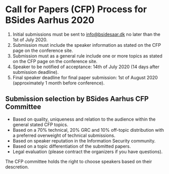 # Call for Papers (CFP) Process for BSides Aarhus 2020

1. Initial submissions must be sent to info@bsidesaar.dk no later than the 1st of July 2020.
2. Submission must include the speaker information as stated on the CFP page on the conference site.
3. Submission must as a general rule include one or more topics as stated on the CFP page on the conference site.
4. Speaker to be notified of acceptance: 14th of July 2020 (14 days after submission deadline).
5. Final speaker deadline for final paper submission: 1st of August 2020 (approximately 1 month before conference).

## Submission selection by BSides Aarhus CFP Committee
* Based on quality, uniqueness and relation to the audience within the general stated CFP topics.
* Based on a 70% technical, 20% GRC and 10% off-topic distribution with a preferred overweight of technical submissions.
* Based on speaker reputation in the Information Security community.
* Based on a topic differentiation of the submitted papers.
* Legal evaluation (please contract the organizers if you have questions).

The CFP committee holds the right to choose speakers based on their descretion.
